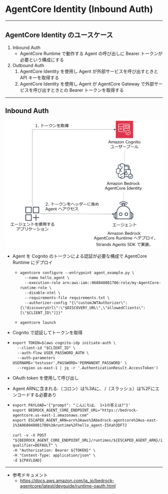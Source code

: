 # AgentCore Identity (Inbound Auth)

---
## AgentCore Identity のユースケース

1. Inbound Auth
    - AgentCore Runtime で動作する Agent の呼び出しに Bearer トークンが必要という構成にする
2. Outbound Auth
    1. AgentCore Identity を使用し Agent が外部サービスを呼び出すときと API キーを取得する
    2. AgentCore Identity を使用し Agent が AgentCore Gateway で外部サービスを呼び出すときとの Bearer トークンを取得する

---
## Inbound Auth

![inbound](images/Identity_in.png)


  * Agent を Cognito のトークンによる認証が必要な構成で AgentCore Runtime にデプロイ
    - ```
      agentcore configure --entrypoint agent_example.py \
        --name hello_agent \
        --execution-role arn:aws:iam::068048081706:role/my-AgentCore-runtime-role \
        --disable-otel \
        --requirements-file requirements.txt \
        --authorizer-config "{\"customJWTAuthorizer\":{\"discoveryUrl\":\"$DISCOVERY_URL\",\"allowedClients\":[\"$CLIENT_ID\"]}}"
      ```

    - ```
      agentcore launch
      ```

*  Cognito で認証してトークンを取得

  - ```
    export TOKEN=$(aws cognito-idp initiate-auth \
      --client-id "$CLIENT_ID" \
      --auth-flow USER_PASSWORD_AUTH \
      --auth-parameters USERNAME='testuser',PASSWORD='PERMANENT_PASSWORD' \
      --region us-east-1 | jq -r '.AuthenticationResult.AccessToken')
    ```

*  OAuth token を使用して呼び出し

  - Agent ARNに含まれる:（コロン）は%3Aに、 /（スラッシュ）は%2Fにエンコードする必要あり

  - ```
    export PAYLOAD='{"prompt": "こんにちは、 1+1の答えは?"}'
    export BEDROCK_AGENT_CORE_ENDPOINT_URL="https://bedrock-agentcore.us-east-1.amazonaws.com"
    export ESCAPED_AGENT_ARN=arn%3Aaws%3Abedrock-agentcore%3Aus-east-1%3A068048081706%3Aruntime%2Fhello_agent-I5Xah3DF7J

    curl -v -X POST "${BEDROCK_AGENT_CORE_ENDPOINT_URL}/runtimes/${ESCAPED_AGENT_ARN}/invocations?qualifier=DEFAULT" \
    -H "Authorization: Bearer ${TOKEN}" \
    -H "Content-Type: application/json" \
    -d ${PAYLOAD}
    ```
---
* 参考ドキュメント
  - https://docs.aws.amazon.com/ja_jp/bedrock-agentcore/latest/devguide/runtime-oauth.html
